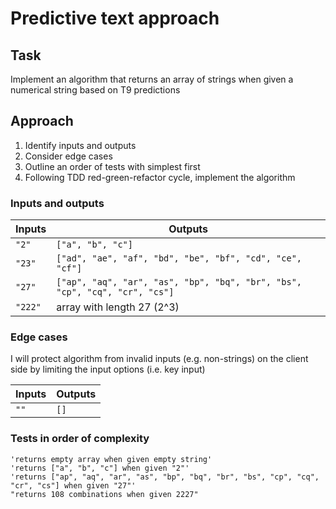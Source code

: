 # Predictive text approach

## Task

Implement an algorithm that returns an array of strings when given a numerical string based on T9 predictions

## Approach

1. Identify inputs and outputs
2. Consider edge cases
3. Outline an order of tests with simplest first
4. Following TDD red-green-refactor cycle, implement the algorithm

### Inputs and outputs

| Inputs  | Outputs                                                                    |
| ------- | -------------------------------------------------------------------------- |
| `"2"`   | `["a", "b", "c"]`                                                          |
| `"23"`  | `["ad", "ae", "af", "bd", "be", "bf", "cd", "ce", "cf"]`                   |
| `"27"`  | `["ap", "aq", "ar", "as", "bp", "bq", "br", "bs", "cp", "cq", "cr", "cs"]` |
| `"222"` | array with length 27 (2^3)                                                 |

### Edge cases

I will protect algorithm from invalid inputs (e.g. non-strings) on the client side by limiting the input options (i.e. key input)

| Inputs | Outputs |
| ------ | ------- |
| `""`   | `[]`    |

### Tests in order of complexity

```
'returns empty array when given empty string'
'returns ["a", "b", "c"] when given "2"'
'returns ["ap", "aq", "ar", "as", "bp", "bq", "br", "bs", "cp", "cq", "cr", "cs"] when given "27"'
"returns 108 combinations when given 2227"
```

